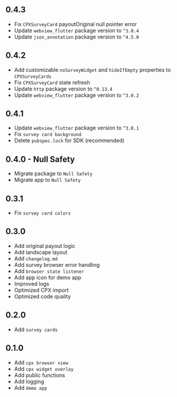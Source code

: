 ## 0.4.3
* Fix `CPXSurveyCard` payoutOriginal null pointer error
* Update `webview_flutter` package version to `^3.0.4`
* Update `json_annotation` package version to `^4.5.0`

## 0.4.2

* Add customizable `noSurveyWidget` and `hideIfEmpty` properties to `CPXSurveyCards`
* Fix `CPXSurveyCard` state refresh
* Update `http` package version to `^0.13.4`
* Update `webview_flutter` package version to `^3.0.2`

## 0.4.1

* Update `webview_flutter` package version to `^3.0.1`
* Fix `survey card background`
* Delete `pubspec.lock` for SDK (recommended)

## 0.4.0 - Null Safety

* Migrate package to `Null Safety`
* Migrate app to `Null Safety`

## 0.3.1

* Fix `survey card colors`

## 0.3.0

* Add original payout logic
* Add landscape layout
* Add `changelog.md`
* Add survey browser error handling
* Add `browser state listener`
* Add app icon for demo app
* Improved logs
* Optimized CPX import
* Optimized code quality

## 0.2.0

* Add `survey cards`

## 0.1.0

* Add `cpx browser view`
* Add `cpx widget overlay`
* Add public functions
* Add logging
* Add `demo app`
